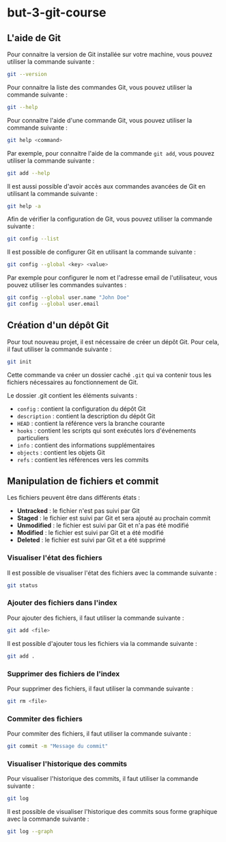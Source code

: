 # but-3-git-course

## L'aide de Git

Pour connaitre la version de Git installée sur votre machine, vous pouvez utiliser la commande suivante :

```bash
git --version
```

Pour connaitre la liste des commandes Git, vous pouvez utiliser la commande suivante :

```bash
git --help
```

Pour connaitre l'aide d'une commande Git, vous pouvez utiliser la commande suivante :
```bash
git help <command>
````

Par exemple, pour connaitre l'aide de la commande `git add`, vous pouvez utiliser la commande suivante :
```bash
git add --help
```

Il est aussi possible d'avoir accès aux commandes avancées de Git en utilisant la commande suivante :
```bash 
git help -a
```

Afin de vérifier la configuration de Git, vous pouvez utiliser la commande suivante :
```bash 
git config --list
```

Il est possible de configurer Git en utilisant la commande suivante :
```bash
git config --global <key> <value>
```

Par exemple pour configurer le nom et l'adresse email de l'utilisateur, vous pouvez utiliser les commandes suivantes :
```bash
git config --global user.name "John Doe"
git config --global user.email 
```

## Création d'un dépôt Git
Pour tout nouveau projet, il est nécessaire de créer un dépôt Git. Pour cela, il faut utiliser la commande suivante :
```bash
git init
```

Cette commande va créer un dossier caché `.git` qui va contenir tous les fichiers nécessaires au fonctionnement de Git.

Le dossier .git contient les éléments suivants :
- `config` : contient la configuration du dépôt Git
- `description` : contient la description du dépôt Git  
- `HEAD` : contient la référence vers la branche courante
- `hooks` : contient les scripts qui sont exécutés lors d'événements particuliers
- `info` : contient des informations supplémentaires
- `objects` : contient les objets Git
- `refs` : contient les références vers les commits

## Manipulation de fichiers et commit

Les fichiers peuvent être dans différents états :
- **Untracked** : le fichier n'est pas suivi par Git
- **Staged** : le fichier est suivi par Git et sera ajouté au prochain commit
- **Unmodified** : le fichier est suivi par Git et n'a pas été modifié
- **Modified** : le fichier est suivi par Git et a été modifié
- **Deleted** : le fichier est suivi par Git et a été supprimé
### Visualiser l'état des fichiers

Il est possible de visualiser l'état des fichiers avec la commande suivante :
```bash
git status
```

### Ajouter des fichiers dans l'index

Pour ajouter des fichiers, il faut utiliser la commande suivante :
```bash     
git add <file>
```

Il est possible d'ajouter tous les fichiers via la commande suivante :
```bash     
git add .
```

### Supprimer des fichiers de l'index

Pour supprimer des fichiers, il faut utiliser la commande suivante :
```bash 
git rm <file>
```

### Commiter des fichiers

Pour commiter des fichiers, il faut utiliser la commande suivante :
```bash 
git commit -m "Message du commit"
```

### Visualiser l'historique des commits

Pour visualiser l'historique des commits, il faut utiliser la commande suivante :
```bash
git log
```

Il est possible de visualiser l'historique des commits sous forme graphique avec la commande suivante :
```bash     
git log --graph
```


